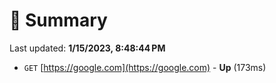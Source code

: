 # 📖 Summary
Last updated: **1/15/2023, 8:48:44 PM**

- `GET` [https://google.com](https://google.com) - **Up** (173ms)
